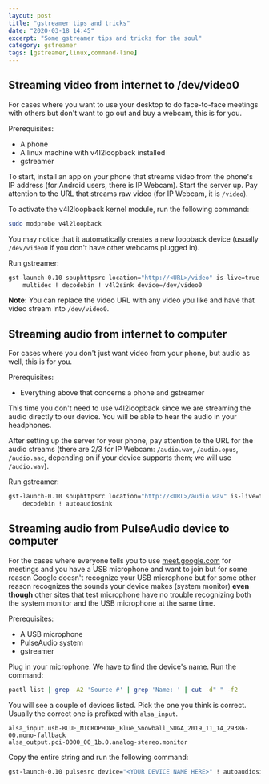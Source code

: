 ```yaml
---
layout: post
title: "gstreamer tips and tricks"
date: "2020-03-18 14:45"
excerpt: "Some gstreamer tips and tricks for the soul"
category: gstreamer
tags: [gstreamer,linux,command-line]
---
```


## Streaming video from internet to /dev/video0

For cases where you want to use your desktop to do face-to-face meetings with
others but don't want to go out and buy a webcam, this is for you.

Prerequisites:

- A phone
- A linux machine with v4l2loopback installed
- gstreamer

To start, install an app on your phone that streams video from the phone's IP
address (for Android users, there is IP Webcam). Start the server up. Pay
attention to the URL that streams raw video (for IP Webcam, it is `/video`).

To activate the v4l2loopback kernel module, run the following command:

```bash
sudo modprobe v4l2loopback
```

You may notice that it automatically creates a new loopback device (usually
`/dev/video0` if you don't have other webcams plugged in).

Run gstreamer:

```bash
gst-launch-0.10 souphttpsrc location="http://<URL>/video" is-live=true !
	multidec ! decodebin ! v4l2sink device=/dev/video0
```

**Note:** You can replace the video URL with any video you like and have that
video stream into `/dev/video0`.

## Streaming audio from internet to computer

For cases where you don't just want video from your phone, but audio as well,
this is for you.

Prerequisites:

- Everything above that concerns a phone and gstreamer

This time you don't need to use v4l2loopback since we are streaming the audio
directly to our device. You will be able to hear the audio in your headphones.

After setting up the server for your phone, pay attention to the URL for the
audio streams (there are 2/3 for IP Webcam: `/audio.wav`, `/audio.opus`,
`/audio.aac`, depending on if your device supports them; we will use
`/audio.wav`).

Run gstreamer:

```bash
gst-launch-0.10 souphttpsrc location="http://<URL>/audio.wav" is-live=true !
	decodebin ! autoaudiosink
```

## Streaming audio from PulseAudio device to computer

For the cases where everyone tells you to use
[meet.google.com](meet.google.com) for meetings and you have a USB microphone
and want to join but for some reason Google doesn't recognize your USB
microphone but for some other reason recognizes the sounds your device makes
(system monitor) **even though** other sites that test microphone have no
trouble recognizing both the system monitor and the USB microphone at the same
time.

Prerequisites:

- A USB microphone
- PulseAudio system
- gstreamer

Plug in your microphone. We have to find the device's name. Run the command:

```bash
pactl list | grep -A2 'Source #' | grep 'Name: ' | cut -d" " -f2
```

You will see a couple of devices listed. Pick the one you think is correct.
Usually the correct one is prefixed with `alsa_input`.

```console
alsa_input.usb-BLUE_MICROPHONE_Blue_Snowball_SUGA_2019_11_14_29386-00.mono-fallback
alsa_output.pci-0000_00_1b.0.analog-stereo.monitor
```

Copy the entire string and run the following command:

```bash
gst-launch-0.10 pulsesrc device="<YOUR DEVICE NAME HERE>" ! autoaudiosink
```
